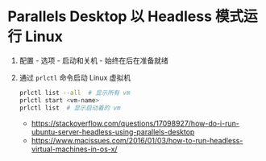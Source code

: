 # Parallels Desktop 以 Headless 模式运行 Linux 

1. 配置 - 选项 - 启动和关机 - 始终在后在准备就绪
2. 通过 `prlctl` 命令启动 Linux 虚拟机

    ```bash
    prlctl list --all  # 显示所有 vm
    prlctl start <vm-name>
    prlctl list  # 显示启动着的 vm
    ```
    * https://stackoverflow.com/questions/17098927/how-do-i-run-ubuntu-server-headless-using-parallels-desktop
    * https://www.macissues.com/2016/01/03/how-to-run-headless-virtual-machines-in-os-x/
